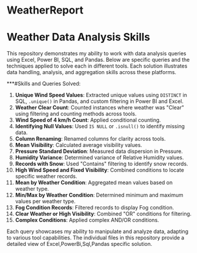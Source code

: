 # WeatherReport

# Weather Data Analysis Skills

This repository demonstrates my ability to work with data analysis queries using Excel, Power BI, SQL, and Pandas. 
Below are specific queries and the techniques applied to solve each in different tools. Each solution illustrates data handling, analysis, and aggregation skills across these platforms.

***#Skills and Queries Solved:

1. **Unique Wind Speed Values**: Extracted unique values using `DISTINCT` in SQL, `.unique()` in Pandas, and custom filtering in Power BI and Excel.
2. **Weather Clear Count**: Counted instances where weather was "Clear" using filtering and counting methods across tools.
3. **Wind Speed of 4 km/h Count**: Applied conditional counting.
4. **Identifying Null Values**: Used `IS NULL` or `.isnull()` to identify missing data.
5. **Column Renaming**: Renamed columns for clarity across tools.
6. **Mean Visibility**: Calculated average visibility values.
7. **Pressure Standard Deviation**: Measured data dispersion in Pressure.
8. **Humidity Variance**: Determined variance of Relative Humidity values.
9. **Records with Snow**: Used "Contains" filtering to identify snow records.
10. **High Wind Speed and Fixed Visibility**: Combined conditions to locate specific weather records.
11. **Mean by Weather Condition**: Aggregated mean values based on weather type.
12. **Min/Max by Weather Condition**: Determined minimum and maximum values per weather type.
13. **Fog Condition Records**: Filtered records to display Fog condition.
14. **Clear Weather or High Visibility**: Combined "OR" conditions for filtering.
15. **Complex Conditions**: Applied complex AND/OR conditions.

Each query showcases my ability to manipulate and analyze data, adapting to various tool capabilities. The individual files in this repository provide a detailed view of Excel,PowerBi,Sql,Pandas specific solution.

